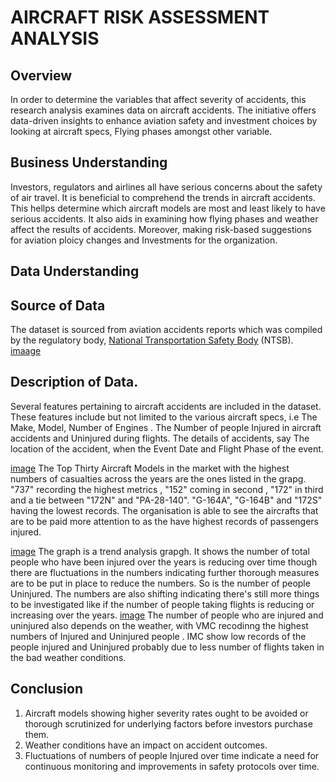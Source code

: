 
# AIRCRAFT RISK ASSESSMENT ANALYSIS

## Overview

In order to determine the variables that affect severity of accidents, this research analysis examines data on aircraft accidents. The initiative offers data-driven insights to enhance aviation safety and investment choices by looking at aircraft specs, Flying phases amongst other variable.

## Business Understanding

Investors, regulators and airlines all have serious concerns about the safety of air travel. It is beneficial to comprehend the trends in aircraft accidents. This hellps determine which aircraft models are most and least likely to have serious accidents.
It also aids in examining how flying phases and weather affect the results of accidents. Moreover, making risk-based suggestions for aviation ploicy changes and Investments for the organization.

## Data Understanding
## Source of Data

The dataset is sourced from aviation accidents reports which was compiled by the regulatory body, [National Transportation Safety Body](https://www.ntsb.gov/Pages/home.aspx) (NTSB). 
[imaage](./Images/NTSB.jpeg)

## Description of Data.
Several features pertaining to aircraft accidents are included in the dataset. These features include but not limited to the various aircraft specs, i.e The Make, Model, Number of Engines . The Number of people Injured in aircraft accidents and Uninjured during flights. The details of accidents, say The location of the accident, when the Event Date and Flight Phase of the event.

[image](./Images/Injured%20per%20Top%2030%20models.png)
The Top Thirty Aircraft Models in the market with the highest numbers of casualties across the years are the ones listed in the grapg.
"737" recording the highest metrics , "152" coming in second , "172" in third and a tie between "172N" and "PA-28-140". "G-164A", "G-164B" and "172S" having the lowest records. The organisation is able to see the aircrafts that are to be paid more attention to as the have highest records of passengers injured.

[image](./Images/Injured-Uninjured%20over%20the%20Years.png)
The graph is a trend analysis grapgh. It shows the number of total people who have been injured over the years is reducing over time though there are fluctuations in the numbers indicating further thorough measures are to be put in place to reduce the numbers. So is the number of people Uninjured. 
The numbers are also shifting indicating there's still more things to be investigated like if the number of people taking flights is reducing or increasing over the years.
[image](./Images/Injured-Uninjured%20per%20Weather.png)
The number of people who are injured and uninjured also depends on the weather, with VMC recodinng the highest numbers of Injured and Uninjured people . IMC show low records of the people injured and Uninjured probably due to less number of flights taken in the bad weather conditions.

## Conclusion

1. Aircraft models showing higher severity rates ought to be avoided or thorough scrutinized for underlying factors before investors purchase them.
2.  Weather conditions have an impact on accident outcomes.
3. Fluctuations of numbers of people Injured over time indicate a need for continuous monitoring and improvements in safety protocols over time.




